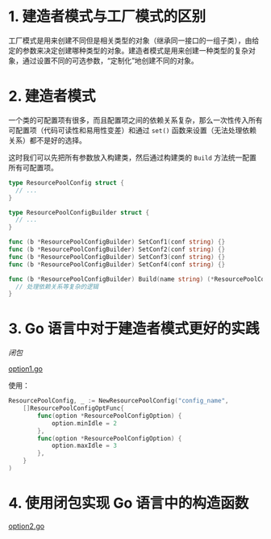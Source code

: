 # 1. 建造者模式与工厂模式的区别

工厂模式是用来创建不同但是相关类型的对象（继承同一接口的一组子类），由给定的参数来决定创建哪种类型的对象。建造者模式是用来创建一种类型的复杂对象，通过设置不同的可选参数，“定制化”地创建不同的对象。

# 2. 建造者模式

一个类的可配置项有很多，而且配置项之间的依赖关系复杂，那么一次性传入所有可配置项（代码可读性和易用性变差）和通过 `set()` 函数来设置（无法处理依赖关系）都不是好的选择。

这时我们可以先把所有参数放入构建类，然后通过构建类的 `Build` 方法统一配置所有可配置项。

```go
type ResourcePoolConfig struct {
  // ...
}

type ResourcePoolConfigBuilder struct {
  // ...
}

func (b *ResourcePoolConfigBuilder) SetConf1(conf string) {}
func (b *ResourcePoolConfigBuilder) SetConf2(conf string) {}
func (b *ResourcePoolConfigBuilder) SetConf3(conf string) {}
func (b *ResourcePoolConfigBuilder) SetConf4(conf string) {}

func (b *ResourcePoolConfigBuilder) Build(name string) (*ResourcePoolConfig) {
  // 处理依赖关系等复杂的逻辑
}
```

# 3. Go 语言中对于建造者模式更好的实践

*闭包*

[option1.go](./option1.go)

使用：

```go
ResourcePoolConfig, _ := NewResourcePoolConfig("config_name",
    []ResourcePoolConfigOptFunc{
        func(option *ResourcePoolConfigOption) {
            option.minIdle = 2
        },
        func(option *ResourcePoolConfigOption) {
            option.maxIdle = 3
        },
    }
)
```

# 4. 使用闭包实现 Go 语言中的构造函数

[option2.go](./option2.go)

